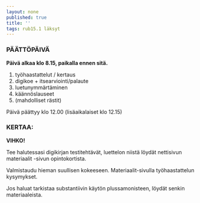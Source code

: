 ```yaml
---
layout: none
published: true
title: ''
tags: rub15.1 läksyt
---
```

### PÄÄTTÖPÄIVÄ

**Päivä alkaa klo 8.15, paikalla ennen sitä.**

1.	työhaastattelut / kertaus
2.	digikoe + itsearviointi/palaute
3.	luetunymmärtäminen 
4.	käännöslauseet
5.	(mahdolliset rästit)

Päivä päättyy klo 12.00 (lisäaikalaiset klo 12.15)

### KERTAA:

**VIHKO!**

Tee halutessasi digikirjan testitehtävät, luettelon niistä löydät nettisivun materiaalit -sivun opintokortista.

Valmistaudu hieman suullisen kokeeseen. Materiaalit-sivulla työhaastattelun kysymykset.

Jos haluat tarkistaa substantiivin käytön plussamonisteen, löydät senkin materiaaleista.

